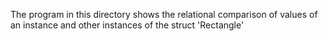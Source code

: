 The program in this directory shows the relational comparison of values of an instance
and other instances of the struct 'Rectangle'
